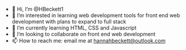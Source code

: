 - 👋 Hi, I’m @HBeckett1
- 👀 I’m interested in learning web development tools for front end web development with plans to expand to full stack
- 🌱 I’m currently learning HTML, CSS and Javascript 
- 💞️ I’m looking to collaborate on front end web development
- 📫 How to reach me: email me at hannahbeckett@outlook.com

<!---
HBeckett1/HBeckett1 is a ✨ special ✨ repository because its `README.md` (this file) appears on your GitHub profile.
You can click the Preview link to take a look at your changes.
--->
